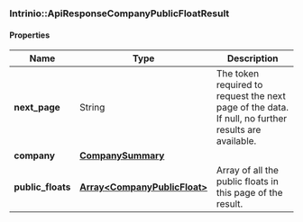 

[//]: # (CLASS:Intrinio::ApiResponseCompanyPublicFloatResult)

[//]: # (KIND:object)

### Intrinio::ApiResponseCompanyPublicFloatResult

#### Properties

[//]: # (START_DEFINITION)

Name | Type | Description
------------ | ------------- | -------------
**next_page** | String | The token required to request the next page of the data. If null, no further results are available. &nbsp;
**company** | [**CompanySummary**](CompanySummary.md) |  &nbsp;
**public_floats** | [**Array&lt;CompanyPublicFloat&gt;**](CompanyPublicFloat.md) | Array of all the public floats in this page of the result. &nbsp;

[//]: # (END_DEFINITION)


[//]: # (CONTAINED_CLASS:Intrinio::CompanySummary)


[//]: # (CONTAINED_CLASS:Intrinio::CompanyPublicFloat)



